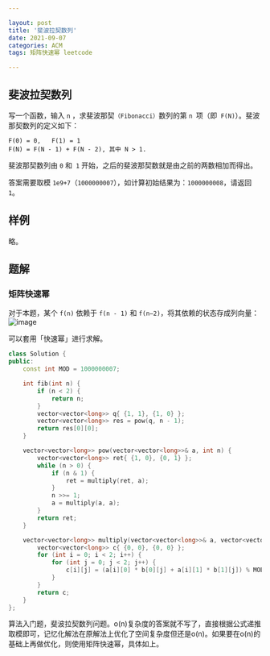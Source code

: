 ```yaml
---

layout: post
title: '斐波拉契数列'
date: 2021-09-07
categories: ACM
tags: 矩阵快速幂 leetcode

---
```


## 斐波拉契数列

写一个函数，输入 `n` ，求斐波那契`（Fibonacci）`数列的第 `n `项（即` F(N)`）。斐波那契数列的定义如下：

```
F(0) = 0,   F(1) = 1
F(N) = F(N - 1) + F(N - 2), 其中 N > 1.
```

斐波那契数列由 `0` 和` 1` 开始，之后的斐波那契数就是由之前的两数相加而得出。

答案需要取模 `1e9+7`（`1000000007`），如计算初始结果为：`1000000008`，请返回 `1`。

## 样例

略。

## 题解

### 矩阵快速幂

对于本题，某个 `f(n)` 依赖于 `f(n - 1)` 和 `f(n−2)`，将其依赖的状态存成列向量：
![image](https://user-images.githubusercontent.com/40328476/133012625-55b08883-07de-478e-9cc3-37d7dbe96c64.png)


可以套用「快速幂」进行求解。

```c++
class Solution {
public:
    const int MOD = 1000000007;

    int fib(int n) {
        if (n < 2) {
            return n;
        }
        vector<vector<long>> q{ {1, 1}, {1, 0} };
        vector<vector<long>> res = pow(q, n - 1);
        return res[0][0];
    }

    vector<vector<long>> pow(vector<vector<long>>& a, int n) {
        vector<vector<long>> ret{ {1, 0}, {0, 1} };
        while (n > 0) {
            if (n & 1) {
                ret = multiply(ret, a);
            }
            n >>= 1;
            a = multiply(a, a);
        }
        return ret;
    }

    vector<vector<long>> multiply(vector<vector<long>>& a, vector<vector<long>>& b) {
        vector<vector<long>> c{ {0, 0}, {0, 0} };
        for (int i = 0; i < 2; i++) {
            for (int j = 0; j < 2; j++) {
                c[i][j] = (a[i][0] * b[0][j] + a[i][1] * b[1][j]) % MOD;
            }
        }
        return c;
    }
};

```

算法入门题，斐波拉契数列问题。o(n)复杂度的答案就不写了，直接根据公式递推取模即可，记忆化解法在原解法上优化了空间复杂度但还是o(n)。如果要在o(n)的基础上再做优化，则使用矩阵快速幂，具体如上。
